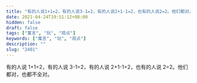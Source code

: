 ```yaml
---
title: "有的人说1+1=2，有的人说3-1=2，有的人说2+1-1=2，也有的人说2=2。他们都对，也都不全对。"
date: 2021-04-24T19:51:12+08:00
hidden: false
draft: false
tags: ["寓言", "玩", "观点"]
keywords: ["寓言", "玩", "观点"]
description: ""
slug: "2401"
---
```


有的人说 1+1=2，有的人说 3-1=2，有的人说 2+1-1=2，也有的人说 2=2。他们都对，也都不全对。

